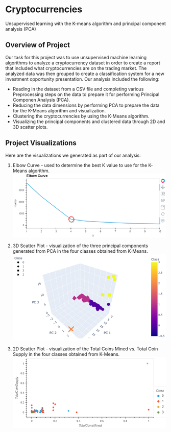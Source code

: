 # Cryptocurrencies
Unsupervised learning with the K-means algorithm and principal component analysis (PCA)

## Overview of Project
Our task for this project was to use unsupervised machine learning algorithms to analyze a cryptocurrency dataset in order to create a report that included what cryptocurrencies are on the trading market. The analyzed data was then grouped to create a classification system for a new investment opportunity presentation. Our analysis included the following:

- Reading in the dataset from a CSV file and completing various Preprocessing steps on the data to prepare it for performing Principal Componen Analysis (PCA).
- Reducing the data dimensions by performing PCA to prepare the data for the K-Means algorithm and visualization.
- Clustering the cryptocurrencies by using the K-Means algorithm.
- Visualizing the principal components and clustered data through 2D and 3D scatter plots.

## Project Visualizations
Here are the visualizations we generated as part of our analysis:

1) Elbow Curve - used to determine the best K value to use for the K-Means algorithm.<br>
![Elbow Curve](https://github.com/jmueller187/Cryptocurrencies/blob/main/Resources/ElbowCurve.png)

2) 3D Scatter Plot - visualization of the three principal components generated from PCA in the four classes obtained from K-Means.<br>
![3D Scatter Plot](https://github.com/jmueller187/Cryptocurrencies/blob/main/Resources/3DScatterPlot.png)

3) 2D Scatter Plot - visualization of the Total Coins Mined vs. Total Coin Supply in the four classes obtained from K-Means.<br>
![2D Scatter Plot](https://github.com/jmueller187/Cryptocurrencies/blob/main/Resources/2DScatterPlot.png)
